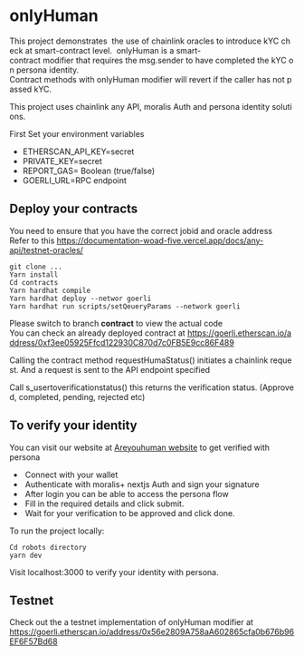 # onlyHuman  
  
 This project demonstrates  the use of chainlink oracles to introduce kYC check at smart-contract level.  
 onlyHuman is a smart-contract modifier that requires the msg.sender to have completed the kYC on persona identity. 
 Contract methods with onlyHuman modifier will revert if the caller has not passed kYC. 
  
 This project uses chainlink any API, moralis Auth and persona identity solutions. 
  
 First 
 Set your environment variables 

 - ETHERSCAN_API_KEY=secret 
 - PRIVATE_KEY=secret 
 - REPORT_GAS= Boolean (true/false) 
 - GOERLI_URL=RPC endpoint  
  
 ## Deploy your contracts 
 You need to ensure that you have the correct jobid and oracle address 
 Refer to this https://documentation-woad-five.vercel.app/docs/any-api/testnet-oracles/ 
  
 ```shell 
 git clone ... 
 Yarn install 
 Cd contracts 
 Yarn hardhat compile 
 Yarn hardhat deploy --networ goerli 
 Yarn hardhat run scripts/setQeueryParams --network goerli  
 ``` 
Please switch to branch **contract** to view the actual code
 You can check an already deployed contract at https://goerli.etherscan.io/address/0xf3ee05925Ffcd122930C870d7c0FB5E9cc86F489 
  
 Calling the contract method requestHumaStatus() initiates a chainlink request. And a request is sent to the API endpoint specified 
  
 Call s_usertoverificationstatus() this returns the verification status. (Approved, completed, pending, rejected etc) 

## To verify your identity 

You can visit our website at <a href="https://areyouhuman.netlify.app">Areyouhuman website</a> to get verified with persona

<ul>  
  <li> Connect with your wallet </li> 
  <li> Authenticate with moralis+ nextjs Auth and sign your signature </li> 
 <li> After login you can be able to access the persona flow </li>
 <li> Fill in the required details and click submit. </li>
 <li> Wait for your verification to be approved and click done.  </li>
</ul>

To run the project locally:

 ```shell 
 Cd robots directory 
 yarn dev
 ``` 
 
 Visit localhost:3000 to verify your identity with persona. 

## Testnet

Check out the a testnet implementation of onlyHuman modifier at https://goerli.etherscan.io/address/0x56e2809A758aA602865cfa0b676b96EF6F57Bd68


